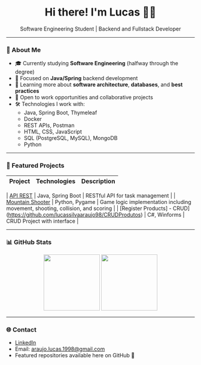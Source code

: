 <h1 align="center">Hi there! I'm Lucas 👨‍💻</h1>
<p align="center">
  Software Engineering Student | Backend and Fullstack Developer
</p>

---

### 🧠 About Me
- 🎓 Currently studying **Software Engineering** (halfway through the degree)
- 🚀 Focused on **Java/Spring** backend development
- 🌱 Learning more about **software architecture**, **databases**, and **best practices**
- 💼 Open to work opportunities and collaborative projects
- 🛠️ Technologies I work with:
  - Java, Spring Boot, Thymeleaf
  - Docker
  - REST APIs, Postman
  - HTML, CSS, JavaScript
  - SQL (PostgreSQL, MySQL), MongoDB
  - Python

---

### 🔧 Featured Projects

| Project | Technologies | Description |
|--------|-------------|-------------|

| [API REST](https://github.com/lucassilvaaraujo98/demorest) | Java, Spring Boot | RESTful API for task management |
| [Mountain Shooter](https://github.com/lucassilvaaraujo98/MountainShooter) | Python, Pygame | Game logic implementation including movement, shooting, collision, and scoring |
| [Register Products] - CRUD](https://github.com/lucassilvaaraujo98/CRUDProdutos) | C#, Winforms | CRUD Project with interface |

---

### 📊 GitHub Stats

<div align="center">
  <img height="150em" src="https://github-readme-stats.vercel.app/api?username=lucassilvaaraujo98&show_icons=true&theme=radical" />
  <img height="150em" src="https://github-readme-stats.vercel.app/api/top-langs/?username=lucassilvaaraujo98&layout=compact&theme=radical" />
</div>

---

### 🌐 Contact

- [LinkedIn](https://linkedin.com/in/lucas-araujo-51111b1a5/)  
- Email: araujo.lucas.1998@gmail.com  
- Featured repositories available here on GitHub 📌
